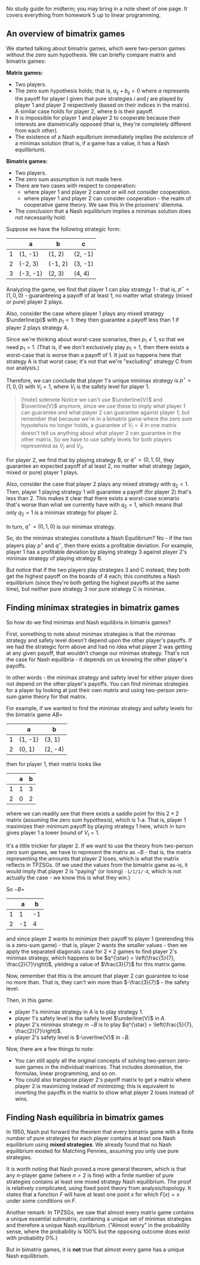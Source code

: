 No study guide for midterm; you may bring in a note sheet of one page. It covers everything from homework 5 up to linear programming. 
## An overview of bimatrix games
We started talking about bimatrix games, which were two-person games without the zero sum hypothesis. We can briefly compare matrix and bimatrix games:

**Matrix games:**
- Two players.
- The zero sum hypothesis holds; that is, $a_{ij} + b_{ij} = 0$ where $a$ represents the payoff for player I given that pure strategies $i$ and $j$ are played by player 1 and player 2 respectively (based on their indices in the matrix).  A similar case holds for player 2, where $b$ is their payoff.
- It is impossible for player 1 and player 2 to cooperate because their interests are diametrically opposed (that is, they're completely different from each other).
- The existence of a Nash equilbrium immediately implies the existence of a minimax solution (that is, if a game has a value, it has a Nash equilibrium).

**Bimatrix games:**
- Two players.
- The zero sum assumption is not made here.
- There are two cases with respect to cooperation:
	- where player 1 and player 2 cannot or will not consider cooperation.
	- where player 1 and player 2 can consider cooperation - the realm of cooperative game theory. We saw this in the prisoners' dilemma.
- The conclusion that a Nash equilibrium implies a minimax solution does not necessarily hold.

Suppose we have the following strategic form:

|     | a        | b       | c       |
| --- | -------- | ------- | ------- |
| 1   | (1, -1)  | (1, 2)  | (2, -1) |
| 2   | (-2, 3)  | (-1, 2) | (3, -1) |
| 3   | (-3, -1) | (2, 3)  | (4, 4)  |

Analyzing the game, we find that player 1 can play strategy 1 - that is, $p^{\star} = (1, 0, 0)$ - guaranteeing a payoff of at least 1, no matter what strategy (mixed or pure) player 2 plays.

Also, consider the case where player 1 plays any mixed strategy $\underline{p}$ with $p_1 \lt 1$: they then guarantee a payoff less than 1 if player 2 plays strategy A. 

Since we're thinking about worst-case scenarios, then $p_1 \not\lt 1$, so that we need $p_1 = 1$. (That is, if we don't exclusively play $p_1 = 1$, then there exists a worst-case that is worse than a payoff of 1. It just so happens here that strategy A is that worst case; it's not that we're "excluding" strategy C from our analysis.)

Therefore, we can conclude that player 1's unique minimax strategy is $p^{\star} = (1, 0, 0)$ with $V_{I} = 1$, where $V_{I}$ is the safety level for player 1. 

> [!note] sidenote
> Notice we can't use $\underline{V}$ and $\overline{V}$ anymore, since we use these to imply what player 1 can guarantee and what player 2 can guarantee against player 1; but remember that because we're in a bimatrix game where the zero sum hypotehsis no longer holds, a guarantee of $V_{I} = 4$ in one matrix doesn't tell us anything about what player 2 can guarantee in the other matrix. So we have to use safety levels for both players represented as $V_I$ and $V_{II}$.

For player 2, we find that by playing strategy B, or $q^{\star} = (0, 1, 0)$, they guarantee an expected payoff of at least 2, no matter what strategy (again, mixed or pure) player 1 plays.

Also, consider the case that player 2 plays any mixed strategy with $q_2 \lt 1$. Then, player 1 playing strategy 1 will guarantee a payoff (for player 2) that's less than 2. This makes it clear that there exists a worst-case scenario that's worse than what we currently have with $q_2 = 1$, which means that only $q_2 = 1$ is a minimax strategy for player 2.

In turn, $q^{\star} = (0, 1, 0)$ is our minimax strategy.

So, do the minimax strategies constitute a Nash Equilibrium? No - if the two players play $p^{\star}$ and $q^{\star}$, then there exists a profitable deviation. For example, player 1 has a profitable deviation by playing strategy 3 against player 2's minimax strategy of playing strategy B.

But notice that if the two players play strategies 3 and C instead, they both get the highest payoff on the boards of 4 each; this constitutes a Nash equilibrium (since they're both getting the highest payoffs at the same time), but neither pure strategy 3 nor pure strategy C is minimax.

## Finding minimax strategies in bimatrix games
So how do we find minimax and Nash equilibria in bimatrix games?

First, something to note about minimax strategies is that the minimax strategy and safety level doesn't depend upon the other player's payoffs. If we had the strategic form above and had no idea what player 2 was getting at any given payoff, that wouldn't change our minimax strategy. That's not the case for Nash equilibria - it depends on us knowing the other player's payoffs.

In other words - the minimax strategy and safety level for either player does not depend on the other player's payoffs. You can find minimax strategies for a player by looking at just their own matrix and using two-person zero-sum game theory for that matrix.

For example, if we wanted to find the minimax strategy and safety levels for the bimatrix game $AB =$

|     | a       | b       |
| --- | ------- | ------- |
| 1   | (1, -1) | (3, 1)  |
| 2   | (0, 1)  | (2, -4) |

then for player 1, their matrix looks like

|     | a   | b   |
| --- | --- | --- |
| 1   | 1   | 3   |
| 2   | 0   | 2    |

where we can readily see that there exists a saddle point for this $2 \times 2$ matrix (assuming the zero sum hypothesis), which is 1-a. That is, player 1 maximizes their minimum payoff by playing strategy 1 here, which in turn gives player 1 a lower bound of $V_{I} = 1$.

It's a little trickier for player 2. If we want to use the theory from two-person zero sum games, we have to represent the matrix as $-B$ - that is, the matrix representing the amounts that player 2 loses, which is what the matrix reflects in TPZSGs. (If we used the values from the bimatrix game as-is, it would imply that player 2 is "paying" (or losing) `-1/1/1/-4`, which is not actually the case - we know this is what they win.)

So $-B =$

|     | a   | b   |
| --- | --- | --- |
| 1   | 1   | -1  |
| 2  | -1  | 4    |

and since player 2 wants to minimize their payoff to player 1 (pretending this is a zero-sum game) - that is, player 2 wants the smaller values - then we apply the separated diagonals case for $2 \times 2$ games to find player 2's minimax strategy, which happens to be $q^{\star} = \left(\frac{5}{7}, \frac{2}{7}\right)$, yielding a value of $\frac{3}{7}$ for this matrix game.

Now, remember that this is the amount that player 2 can guarantee to lose no more than. That is, they can't win more than $-\frac{3}{7}$ - the safety level.

Then, in this game:
- player 1's minimax strategy in $A$ is to play strategy 1. 
- player 1's safety level is the safety level $\underline{V}$ in $A$.
- player 2's minimax strategy in $-B$ is to play $q^{\star} = \left(\frac{5}{7}, \frac{2}{7}\right)$. 
- player 2's safety level is $-\overline{V}$ in $-B$. 

Now, there are a few things to note:
- You can still apply all the original concepts of solving two-person zero-sum games in the individual matrices. That includes domination, the formulas, linear programming, and so on.
- You could also transpose player 2's payoff matrix to get a matrix where player 2 is maximizing instead of minimizing; this is equivalent to inverting the payoffs in the matrix to show what player 2 loses instead of wins.

## Finding Nash equilibria in bimatrix games
In 1950, Nash put forward the theorem that every bimatrix game with a finite number of pure strategies for each player contains at least one Nash equilibrium using **mixed strategies**. We already found that no Nash equilibrium existed for Matching Pennies, assuming you only use pure strategies.

It is worth noting that Nash proved a more general theorem, which is that any $n$-player game (where $n \gt 2$ is fine) with a finite number of pure strategies contains at least one mixed strategy Nash equilibrium. The proof is relatively complicated, using fixed point theory from analysis/topology. It states that a function $F$ will have at least one point $x$ for which $F(x) =x$ under some conditions on $F$.

Another remark: In TPZSGs, we saw that almost every matrix game contains a unique essential submatrix, containing a unique set of minimax strategies and therefore a unique Nash equilibrium. ("Almost every" in the probability sense, where the probability is 100% but the opposing outcome does exist with probability 0%.)

But in bimatrix games, it is **not** true that almost every game has a unique Nash equilibrium.



